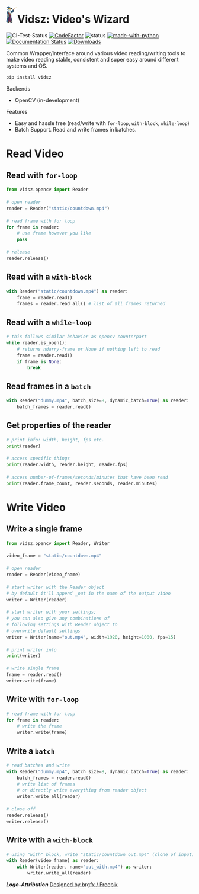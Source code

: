 # <img src="https://raw.githubusercontent.com/BlueMirrors/vidsz/master/static/logo.png" width="30">Vidsz: Video's Wizard

![CI-Test-Status](https://github.com/BlueMirrors/vidsz/actions/workflows/ci_tests.yml/badge.svg) [![CodeFactor](https://www.codefactor.io/repository/github/bluemirrors/vidsz/badge?s=8752aa2850f09145fc469fd9a07eafb5144d56fc)](https://www.codefactor.io/repository/github/bluemirrors/vidsz) ![status](https://img.shields.io/pypi/status/ansicolortags.svg) [![made-with-python](https://img.shields.io/badge/Made%20with-Python-1f425f.svg)](https://www.python.org/) [![Documentation Status](https://readthedocs.org/projects/vidsz/badge/?version=latest)](https://vidsz.readthedocs.io/en/latest/?badge=latest) [![Downloads](https://static.pepy.tech/personalized-badge/vidsz?period=total&units=international_system&left_color=grey&right_color=blue&left_text=Downloads)](https://pepy.tech/project/vidsz)

Common Wrapper/Interface around various video reading/writing tools to make video reading stable, consistent and super easy around different systems and OS.

```bash
pip install vidsz
```

Backends

- OpenCV (in-development)


Features

- Easy and hassle free (read/write with ```for-loop```, ```with-block```, ```while-loop```)
- Batch Support. Read and write frames in batches.


# Read Video


## Read with ```for-loop```
```python
from vidsz.opencv import Reader

# open reader
reader = Reader("static/countdown.mp4")

# read frame with for loop
for frame in reader:
    # use frame however you like
    pass

# release
reader.release()
```


## Read with a ```with-block```
```python
with Reader("static/countdown.mp4") as reader:
    frame = reader.read()
    frames = reader.read_all() # list of all frames returned
```


## Read with a ```while-loop```
```python
# this follows similar behavior as opencv counterpart
while reader.is_open():
    # returns ndarry-frame or None if nothing left to read
    frame = reader.read()
    if frame is None:
        break
```


## Read frames in a ```batch```
```python
with Reader("dummy.mp4", batch_size=8, dynamic_batch=True) as reader:
    batch_frames = reader.read()
```


## Get properties of the reader
```python
# print info: width, height, fps etc.
print(reader)

# access specific things
print(reader.width, reader.height, reader.fps)

# access number-of-frames/seconds/minutes that have been read
print(reader.frame_count, reader.seconds, reader.minutes)
```


# Write Video


## Write a single frame
```python
from vidsz.opencv import Reader, Writer

video_fname = "static/countdown.mp4"

# open reader
reader = Reader(video_fname)

# start writer with the Reader object
# by default it'll append _out in the name of the output video
writer = Writer(reader)

# start writer with your settings;
# you can also give any combinations of
# following settings with Reader object to
# overwrite default settings
writer = Writer(name="out.mp4", width=1920, height=1080, fps=15)

# print writer info
print(writer)

# write single frame
frame = reader.read()
writer.write(frame)
```


## Write with ```for-loop```
```python
# read frame with for loop
for frame in reader:
    # write the frame
    writer.write(frame)
```


## Write a ```batch```
```python
# read batches and write
with Reader("dummy.mp4", batch_size=8, dynamic_batch=True) as reader:
    batch_frames = reader.read()
    # write list of frames
    # or directly write everything from reader object
    writer.write_all(reader)

# close off
reader.release()
writer.release()
```


## Write with a ```with-block```
```python
# using "with" block, write "static/countdown_out.mp4" (clone of input)
with Reader(video_fname) as reader:
    with Writer(reader, name="out_with.mp4") as writer:
        writer.write_all(reader)
```

***Logo-Attribution***
<a href="http://www.freepik.com">Designed by brgfx / Freepik</a>
